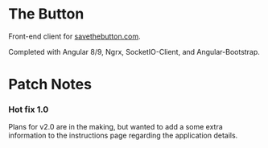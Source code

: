 # The Button

Front-end client for [savethebutton.com](https://www.savethebutton.com).

Completed with Angular 8/9, Ngrx, SocketIO-Client, and Angular-Bootstrap.

# Patch Notes

### Hot fix 1.0
Plans for v2.0 are in the making, but wanted to add a some extra information to the instructions page regarding the application details.
